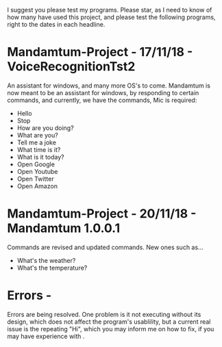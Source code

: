 I suggest you please test my programs. Please star, as I need to know of how many have used this project, and please test the following programs, right to the dates in each headline. 


# Mandamtum-Project - 17/11/18 - VoiceRecognitionTst2
An assistant for windows, and many more OS's to come. Mandamtum is now meant to be an assistant for windows, by responding to certain 
commands, and currently, we have the commands, Mic is required:
* Hello
* Stop
* How are you doing?
* What are you?
* Tell me a joke
* What time is it?
* What is it today?
* Open Google
* Open Youtube
* Open Twitter
* Open Amazon

# Mandamtum-Project - 20/11/18 - Mandamtum 1.0.0.1
Commands are revised and updated commands. New ones such as...
* What's the weather?
* What's the temperature?

# Errors -
Errors are being resolved. One problem is it not executing without its design, which does not affect the program's usablility, but a current 
real issue is the repeating "Hi", which you may inform me on how to fix, if you may have experience with . 
